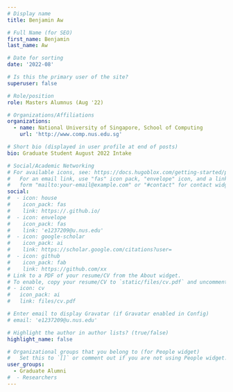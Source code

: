 ```yaml
---
# Display name
title: Benjamin Aw

# Full Name (for SEO)
first_name: Benjamin
last_name: Aw

# Date for sorting
date: '2022-08'

# Is this the primary user of the site?
superuser: false

# Role/position
role: Masters Alumnus (Aug '22)

# Organizations/Affiliations
organizations:
  - name: National University of Singapore, School of Computing
    url: 'http://www.comp.nus.edu.sg'

# Short bio (displayed in user profile at end of posts)
bio: Graduate Student August 2022 Intake

# Social/Academic Networking
# For available icons, see: https://docs.hugoblox.com/getting-started/page-builder/#icons
#   For an email link, use "fas" icon pack, "envelope" icon, and a link in the
#   form "mailto:your-email@example.com" or "#contact" for contact widget.
social:
#  - icon: house
#    icon_pack: fas
#    link: https://.github.io/
#  - icon: envelope
#    icon_pack: fas
#    link: 'e1237209@u.nus.edu'
#  - icon: google-scholar
#    icon_pack: ai
#    link: https://scholar.google.com/citations?user=
#  - icon: github
#    icon_pack: fab
#    link: https://github.com/xx
# Link to a PDF of your resume/CV from the About widget.
# To enable, copy your resume/CV to `static/files/cv.pdf` and uncomment the lines below.
# - icon: cv
#   icon_pack: ai
#   link: files/cv.pdf

# Enter email to display Gravatar (if Gravatar enabled in Config)
# email: 'e1237209@u.nus.edu'

# Highlight the author in author lists? (true/false)
highlight_name: false

# Organizational groups that you belong to (for People widget)
#   Set this to `[]` or comment out if you are not using People widget.
user_groups:
  - Graduate Alumni
#  - Researchers
---
```

